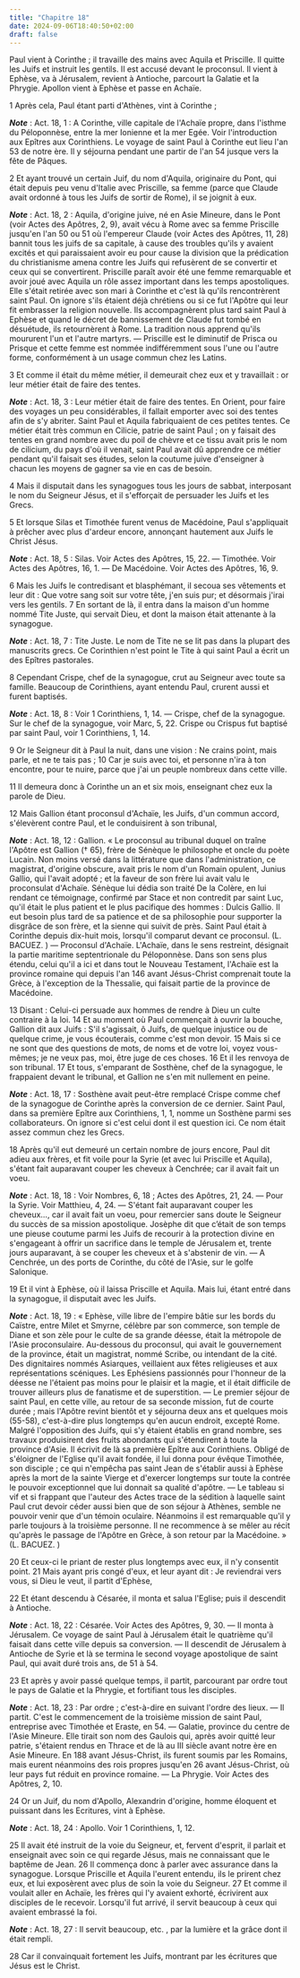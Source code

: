 ```yaml
---
title: "Chapitre 18"
date: 2024-09-06T18:40:50+02:00
draft: false
---
```



Paul vient à Corinthe ; il travaille des mains avec Aquila et Priscille.
Il quitte les Juifs et instruit les gentils.
Il est accusé devant le proconsul.
Il vient à Ephèse, va à Jérusalem, revient à Antioche, parcourt la Galatie et la Phrygie.
Apollon vient à Ephèse et passe en Achaïe.


1 Après cela, Paul étant parti d'Athènes, vint à Corinthe ;

***Note*** :  Act. 18, 1 : A Corinthe, ville capitale de l'Achaïe propre, dans l'isthme du Péloponnèse, entre la mer Ionienne et la mer Egée. Voir l'introduction aux Epîtres aux Corinthiens. Le voyage de saint Paul à Corinthe eut lieu l'an 53 de notre ère. Il y séjourna pendant une partir de l'an 54 jusque vers la fête de Pâques.

2 Et ayant trouvé un certain Juif, du nom d'Aquila, originaire du Pont, qui était depuis peu venu d'Italie avec Priscille, sa femme (parce que Claude avait ordonné à tous les Juifs de sortir de Rome), il se joignit à eux.

***Note*** :  Act. 18, 2 : Aquila, d'origine juive, né en Asie Mineure, dans le Pont (voir Actes des Apôtres, 2, 9), avait vécu à Rome avec sa femme Priscille jusqu'en l'an 50 ou 51 où l'empereur Claude (voir Actes des Apôtres, 11, 28) bannit tous les juifs de sa capitale, à cause des troubles qu'ils y avaient excités et qui paraissaient avoir eu pour cause la division que la prédication du christianisme amena contre les Juifs qui refusèrent de se convertir et ceux qui se convertirent. Priscille paraît avoir été une femme remarquable et avoir joué avec Aquila un rôle assez important dans les temps apostoliques. Elle s'était retirée avec son mari à Corinthe et c'est là qu'ils rencontrèrent saint Paul. On ignore s'ils étaient déjà chrétiens ou si ce fut l'Apôtre qui leur fit embrasser la religion nouvelle. Ils accompagnèrent plus tard saint Paul à Ephèse et quand le décret de bannissement de Claude fut tombé en désuétude, ils retournèrent à Rome. La tradition nous apprend qu'ils moururent l'un et l'autre martyrs. ―
Priscille est le diminutif de Prisca ou Prisque et cette femme est nommée indifféremment sous l'une ou l'autre forme, conformément à un usage commun chez les Latins.

3 Et comme il était du même métier, il demeurait chez eux et y travaillait : or leur métier était de faire des tentes.

***Note*** :  Act. 18, 3 : Leur métier était de faire des tentes. En Orient, pour faire des voyages un peu considérables, il fallait emporter avec soi des tentes afin de s'y abriter. Saint Paul et Aquila fabriquaient de ces petites tentes. Ce métier était très commun en Cilicie, patrie de saint Paul ; on y faisait des tentes en grand nombre avec du poil de chèvre et ce tissu avait pris le nom de cilicium, du pays d'où il venait, saint Paul avait dû apprendre ce métier pendant qu'il faisait ses études, selon la coutume juive d'enseigner à chacun les moyens de gagner sa vie en cas de besoin.

4 Mais il disputait dans les synagogues tous les jours de sabbat, interposant le nom du Seigneur Jésus, et il s'efforçait de persuader les Juifs et les Grecs.


5 Et lorsque Silas et Timothée furent venus de Macédoine, Paul s'appliquait à prêcher avec plus d'ardeur encore, annonçant hautement aux Juifs le Christ Jésus.

***Note*** :  Act. 18, 5 : Silas. Voir Actes des Apôtres, 15, 22. ― Timothée. Voir Actes des Apôtres, 16, 1. ― De Macédoine. Voir Actes des Apôtres, 16, 9.

6 Mais les Juifs le contredisant et blasphémant, il secoua ses vêtements et leur dit : Que votre sang soit sur votre tête, j'en suis pur; et désormais j'irai vers les gentils. 7 En sortant de là, il entra dans la maison d'un homme nommé Tite Juste, qui servait Dieu, et dont la maison était attenante à la synagogue.

***Note*** :  Act. 18, 7 : Tite Juste. Le nom de Tite ne se lit pas dans la plupart des manuscrits grecs. Ce Corinthien n'est point le Tite à qui saint Paul a écrit un des Epîtres pastorales.

8 Cependant Crispe, chef de la synagogue, crut au Seigneur avec toute sa famille. Beaucoup de Corinthiens, ayant entendu Paul, crurent aussi et furent baptisés.

***Note*** :  Act. 18, 8 : Voir 1 Corinthiens, 1, 14. ― Crispe, chef de la synagogue. Sur le chef de la synagogue, voir Marc, 5, 22. Crispe ou Crispus fut baptisé par saint Paul, voir 1 Corinthiens, 1, 14.


9 Or le Seigneur dit à Paul la nuit, dans une vision : Ne crains point, mais parle, et ne te tais pas ; 10 Car je suis avec toi, et personne n'ira à ton encontre, pour te nuire, parce que j'ai un peuple nombreux dans cette ville.


11 Il demeura donc à Corinthe un an et six mois, enseignant chez eux la parole de Dieu.


12 Mais Gallion étant proconsul d'Achaïe, les Juifs, d'un commun accord, s'élevèrent contre Paul, et le conduisirent à son tribunal,

***Note*** :  Act. 18, 12 : Gallion. « Le proconsul au tribunal duquel on traîne l'Apôtre est Gallion († 65), frère de Sénèque le philosophe et oncle du poète Lucain. Non moins versé dans la littérature que dans l'administration, ce magistrat, d'origine obscure, avait pris le nom d'un Romain opulent, Junius Gallio, qui l'avait adopté ; et la faveur de son frère lui avait valu le proconsulat d'Achaïe. Sénèque lui dédia son traité De la Colère, en lui rendant ce témoignage, confirmé par Stace et non contredit par saint Luc, qu'il était le plus patient et le plus pacifique des hommes : Dulcis Gallio. Il eut besoin plus tard de sa patience et de sa philosophie pour supporter la disgrâce de son frère, et la sienne qui suivit de près. Saint Paul était à Corinthe depuis dix-huit mois, lorsqu'il comparut devant ce proconsul. (L. BACUEZ. ) ― Proconsul d'Achaïe. L'Achaïe, dans le sens restreint, désignait la partie maritime septentrionale du Péloponnèse. Dans son sens plus étendu, celui qu'il a ici et dans tout le Nouveau
Testament, l'Achaïe est la province romaine qui depuis l'an 146 avant Jésus-Christ comprenait toute la Grèce, à l'exception de la Thessalie, qui faisait partie de la province de Macédoine.

13 Disant : Celui-ci persuade aux hommes de rendre à Dieu un culte contraire à la loi. 14 Et au moment où Paul commençait à ouvrir la bouche, Gallion dit aux Juifs : S'il s'agissait, ô Juifs, de quelque injustice ou de quelque crime, je vous écouterais, comme c'est mon devoir. 15 Mais si ce ne sont que des questions de mots, de noms et de votre loi, voyez vous-mêmes; je ne veux pas, moi, être juge de ces choses. 16 Et il les renvoya de son tribunal. 17 Et tous, s'emparant de Sosthène, chef de la synagogue, le frappaient devant le tribunal, et Gallion ne s'en mit nullement en peine.

***Note*** :  Act. 18, 17 : Sosthène avait peut-être remplacé Crispe comme chef de la synagogue de Corinthe après la conversion de ce dernier. Saint Paul, dans sa première Epître aux Corinthiens, 1, 1, nomme un Sosthène parmi ses collaborateurs. On ignore si c'est celui dont il est question ici. Ce nom était assez commun chez les Grecs.


18 Après qu'il eut demeuré un certain nombre de jours encore, Paul dit adieu aux frères, et fit voile pour la Syrie (et avec lui Priscille et Aquila), s'étant fait auparavant couper les cheveux à Cenchrée; car il avait fait un voeu.

***Note*** :  Act. 18, 18 : Voir Nombres, 6, 18 ; Actes des Apôtres, 21, 24. ― Pour la Syrie. Voir Matthieu, 4, 24. ― S'étant fait auparavant couper les cheveux…, car il avait fait un voeu, pour remercier sans doute le Seigneur du succès de sa mission apostolique. Josèphe dit que c’était de son temps une pieuse coutume parmi les Juifs de recourir à la protection divine en s'engageant à offrir un sacrifice dans le temple de Jérusalem et, trente jours auparavant, à se couper les cheveux et à s'abstenir de vin. ― A Cenchrée, un des ports de Corinthe, du côté de l'Asie, sur le golfe Salonique.

19 Et il vint à Ephèse, où il laissa Priscille et Aquila. Mais lui, étant entré dans la synagogue, il disputait avec les Juifs.

***Note*** :  Act. 18, 19 : « Ephèse, ville libre de l'empire bâtie sur les bords du Caïstre, entre Milet et Smyrne, célèbre par son commerce, son temple de Diane et son zèle pour le culte de sa grande déesse, était la métropole de l'Asie proconsulaire. Au-dessous du proconsul, qui avait le gouvernement de la province, était un magistrat, nommé Scribe, ou intendant de la cité. Des dignitaires nommés Asiarques, veillaient aux fêtes religieuses et aux représentations scéniques. Les Ephésiens passionnés pour l'honneur de la déesse ne l'étaient pas moins pour le plaisir et la magie, et il était difficile de trouver ailleurs plus de fanatisme et de superstition. ― Le premier séjour de saint Paul, en cette ville, au retour de sa seconde mission, fut de courte durée ; mais l'Apôtre revint bientôt et y séjourna deux ans et quelques mois (55-58), c'est-à-dire plus longtemps qu'en aucun endroit, excepté Rome. Malgré l'opposition des Juifs, qui s'y étaient établis en grand nombre, ses travaux produisirent des fruits abondants
qui s'étendirent à toute la province d'Asie. Il écrivit de là sa première Epître aux Corinthiens. Obligé de s'éloigner de l'Eglise qu'il avait fondée, il lui donna pour évêque Timothée, son disciple ; ce qui n'empêcha pas saint Jean de s'établir aussi à Ephèse après la mort de la sainte Vierge et d'exercer longtemps sur toute la contrée le pouvoir exceptionnel que lui donnait sa qualité d'apôtre. ― Le tableau si vif et si frappant que l'auteur des Actes trace de la sédition à laquelle saint Paul crut devoir céder aussi bien que de son séjour à Athènes, semble ne pouvoir venir que d'un témoin oculaire. Néanmoins il est remarquable qu'il y parle toujours à la troisième personne. Il ne recommence à se mêler au récit qu'après le passage de l'Apôtre en Grèce, à son retour par la Macédoine. » (L. BACUEZ. )

20 Et ceux-ci le priant de rester plus longtemps avec eux, il n'y consentit point. 21 Mais ayant pris congé d'eux, et leur ayant dit : Je reviendrai vers vous, si Dieu le veut, il partit d'Ephèse,


22 Et étant descendu à Césarée, il monta et salua l'Eglise; puis il descendit à Antioche.

***Note*** :  Act. 18, 22 : Césarée. Voir Actes des Apôtres, 9, 30. ― Il monta à Jérusalem. Ce voyage de saint Paul à Jérusalem était le quatrième qu'il faisait dans cette ville depuis sa conversion. ― Il descendit de Jérusalem à Antioche de Syrie et là se termina le second voyage apostolique de saint Paul, qui avait duré trois ans, de 51 à 54.


23 Et après y avoir passé quelque temps, il partit, parcourant par ordre tout le pays de Galatie et la Phrygie, et fortifiant tous les disciples.

***Note*** :  Act. 18, 23 : Par ordre ; c'est-à-dire en suivant l'ordre des lieux. ― Il partit. C'est le commencement de la troisième mission de saint Paul, entreprise avec Timothée et Eraste, en 54. ― Galatie, province du centre de l'Asie Mineure. Elle tirait son nom des Gaulois qui, après avoir quitté leur patrie, s'étaient rendus en Thrace et de là au III siècle avant notre ère en Asie Mineure. En 188 avant Jésus-Christ, ils furent soumis par les Romains, mais eurent néanmoins des rois propres jusqu'en 26 avant Jésus-Christ, où leur pays fut réduit en province romaine. ― La Phrygie. Voir Actes des Apôtres, 2, 10.


24 Or un Juif, du nom d'Apollo, Alexandrin d'origine, homme éloquent et puissant dans les Ecritures, vint à Ephèse.

***Note*** :  Act. 18, 24 : Apollo. Voir 1 Corinthiens, 1, 12.

25 Il avait été instruit de la voie du Seigneur, et, fervent d'esprit, il parlait et enseignait avec soin ce qui regarde Jésus, mais ne connaissant que le baptême de Jean. 26 Il commença donc à parler avec assurance dans la synagogue. Lorsque Priscille et Aquila l'eurent entendu, ils le prirent chez eux, et lui exposèrent avec plus de soin la voie du Seigneur. 27 Et comme il voulait aller en Achaïe, les frères qui l'y avaient exhorté, écrivirent aux disciples de le recevoir. Lorsqu'il fut arrivé, il servit beaucoup à ceux qui avaient embrassé la foi.

***Note*** :  Act. 18, 27 : Il servit beaucoup, etc. , par la lumière et la grâce dont il était rempli.

28 Car il convainquait fortement les Juifs, montrant par les écritures que Jésus est le Christ.

